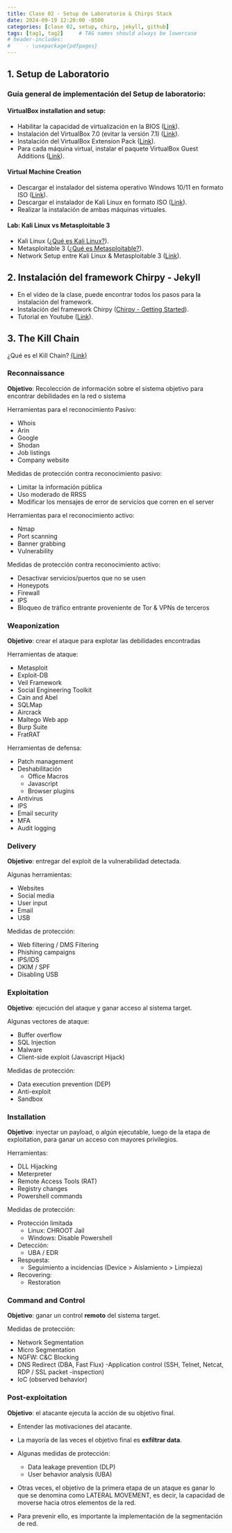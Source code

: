 ```yaml
---
title: Clase 02 - Setup de Laboratorio & Chirps Stack
date: 2024-09-19 12:20:00 -0500
categories: [clase 02, setup, chirp, jekyll, github]
tags: [tag1, tag2]     # TAG names should always be lowercase
# header-includes:
#     - \usepackage{pdfpages}
---
```


## 1. Setup de Laboratorio

### Guía general de implementación del Setup de laboratorio: 

#### VirtualBox installation and setup: 
- Habilitar la capacidad de virtualización en la BIOS ([Link](https://youtu.be/_59VZMPUikc?si=UeuweeHoEkiNtYu7)).
- Instalación del VirtualBox 7.0 (evitar la versión 7.1) ([Link](https://youtu.be/8mns5yqMfZk?si=jEs64Jkut8GvSA3z)).
- Instalación del VirtualBox Extension Pack ([Link](https://youtu.be/Y24bCLJSoyk?si=rBQl1fV3M_ilXz0Y)).
- Para cada máquina virtual, instalar el paquete VirtualBox Guest Additions ([Link](https://youtu.be/9up2oPu-hkA?si=qz5vqVTqpHr9gZz1)).

#### Virtual Machine Creation 
- Descargar el instalador del sistema operativo Windows 10/11 en formato ISO ([Link](https://www.microsoft.com/software-download/windows10)).
- Descargar el instalador de Kali Linux en formato ISO ([Link](https://www.kali.org/get-kali/#kali-installer-images)).
- Realizar la instalación de ambas máquinas virtuales.

#### Lab: Kali Linux vs Metasploitable 3 
- Kali Linux ([¿Qué es Kali Linux?](https://youtu.be/psyDZ9ytlwc?si=lIpT0xLrqnP-Is0H)).
- Metasploitable 3 ([¿Qué es Metasploitable?](https://github.com/rapid7/metasploitable3/wiki)).
- Network Setup entre Kali Linux & Metasploitable 3 ([Link](https://youtu.be/2Fkf6Kysh7I?si=vGCKk5PRc9iyzCx9)).

## 2. Instalación del framework Chirpy - Jekyll

- En el vídeo de la clase, puede encontrar todos los pasos para la instalación del framework.
- Instalación del framework Chirpy ([Chirpy - Getting Started](https://chirpy.cotes.page/posts/getting-started/)).
- Tutorial en Youtube ([Link](https://youtu.be/mJ8B-tH5S9g?si=jyjYhtwft9rWgQkn)).

## 3. The Kill Chain 

¿Qué es el Kill Chain? [(Link)](https://youtu.be/oCUrkc_0tmw?si=bypiWhaGtWzEOrIQ)

### Reconnaissance

**Objetivo**: Recolección de información sobre el sistema objetivo para encontrar debilidades en la red o sistema

Herramientas para el reconocimiento Pasivo:
- Whois
- Arin
- Google
- Shodan
- Job listings
- Company website

Medidas de protección contra reconocimiento pasivo:

- Limitar la información pública
- Uso moderado de RRSS
- Modificar los mensajes de error de servicios que corren en el server

Herramientas para el reconocimiento activo:

- Nmap
- Port scanning
- Banner grabbing
- Vulnerability

Medidas de protección contra reconocimiento activo:

- Desactivar servicios/puertos que no se usen
- Honeypots
- Firewall
- IPS
- Bloqueo de tráfico entrante proveniente de Tor & VPNs de terceros

### Weaponization

**Objetivo**: crear el ataque para explotar las debilidades encontradas 

Herramientas de ataque:

- Metasploit
- Exploit-DB
- Veil Framework
- Social Engineering Toolkit
- Cain and Abel
- SQLMap
- Aircrack
- Maltego Web app
- Burp Suite
- FratRAT

Herramientas de defensa:

- Patch management
- Deshabilitación
    - Office Macros
    - Javascript
    - Browser plugins
- Antivirus
- IPS
- Email security
- MFA
- Audit logging

### Delivery

**Objetivo**: entregar del exploit de la vulnerabilidad detectada.

Algunas herramientas:

- Websites
- Social media
- User input
- Email
- USB

Medidas de protección:

- Web filtering / DMS Filtering
- Phishing campaigns
- IPS/IDS
- DKIM / SPF
- Disabling USB

### Exploitation

**Objetivo**: ejecución del ataque y ganar acceso al sistema target.

Algunas vectores de ataque:

- Buffer overflow
- SQL Injection
- Malware
- Client-side exploit (Javascript Hijack)

Medidas de protección:

- Data execution prevention (DEP)
- Anti-exploit
- Sandbox

### Installation

**Objetivo**: inyectar un payload, o algún ejecutable, luego de la etapa de exploitation, para ganar un acceso con mayores privilegios.

Herramientas:

- DLL Hijacking
- Meterpreter
- Remote Access Tools (RAT)
- Registry changes
- Powershell commands

Medidas de protección:

- Protección limitada
    - Linux: CHROOT Jail
    - Windows: Disable Powershell
- Detección:
    - UBA / EDR
- Respuesta:
    - Seguimiento a incidencias (Device > Aislamiento > Limpieza)
- Recovering:
    - Restoration

### Command and Control

**Objetivo**: ganar un control **remoto** del sistema target.

Medidas de protección:

- Network Segmentation
- Micro Segmentation
- NGFW: C&C Blocking
- DNS Redirect (DBA, Fast Flux)
-Application control (SSH, Telnet, Netcat, RDP / SSL packet -inspection)
- IoC (observed behavior)

### Post-exploitation

**Objetivo**: el atacante ejecuta la acción de su objetivo final.

- Entender las motivaciones del atacante.
- La mayoría de las veces el objetivo final es **exfiltrar data**.
- Algunas medidas de protección:
    - Data leakage prevention (DLP)
    - User behavior analysis (UBA)
- Otras veces, el objetivo de la primera etapa de un ataque es ganar lo que se denomina como LATERAL MOVEMENT, es decir, la capacidad de moverse hacia otros elementos de la red.

- Para prevenir ello, es importante la implementación de la segmentación de red.

